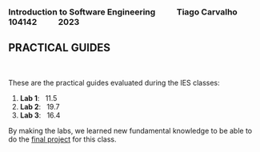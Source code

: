 ### **Introduction to Software Engineering** &nbsp;&nbsp;&nbsp;&nbsp;&nbsp;&nbsp;&nbsp;&nbsp;&nbsp; Tiago Carvalho 104142 &nbsp;&nbsp;&nbsp;&nbsp;&nbsp;&nbsp;&nbsp;&nbsp;&nbsp; 2023

## **PRACTICAL GUIDES**

</br>

These are the practical guides evaluated during the IES classes:

1. **Lab 1**: &nbsp; 11.5 
2. **Lab 2**: &nbsp; 19.7
3. **Lab 3**: &nbsp; 16.4

By making the labs, we learned new fundamental knowledge to be able to do the [final project](https://github.com/tiagosora/IES-Final-Project) for this class.
